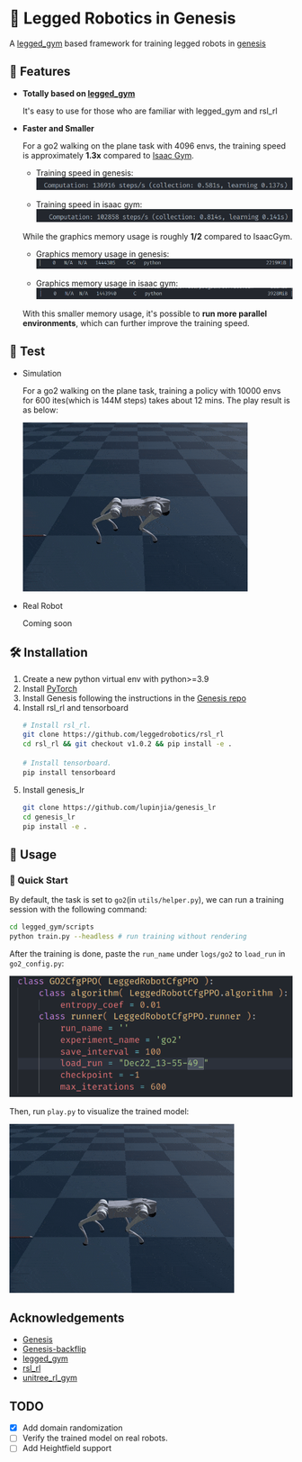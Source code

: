 # 🦿 Legged Robotics in Genesis

A [legged_gym](https://github.com/leggedrobotics/legged_gym) based framework for training legged robots in [genesis](https://github.com/Genesis-Embodied-AI/Genesis/tree/main)

## 🌟 Features

- **Totally based on [legged_gym](https://github.com/leggedrobotics/legged_gym)**
  
  It's easy to use for those who are familiar with legged_gym and rsl_rl

- **Faster and Smaller**
  
  For a go2 walking on the plane task with 4096 envs, the training speed is approximately **1.3x** compared to [Isaac Gym](https://developer.nvidia.com/isaac-gym).
  
  - Training speed in genesis: 
  ![](./test/genesis_rl_speed.png)

  - Training speed in isaac gym: 
  ![](./test/isaacgym_speed.png)
  
  While the graphics memory usage is roughly **1/2** compared to IsaacGym.

  - Graphics memory usage in genesis: 
  ![](./test/genesis_memory_usage.png)

  - Graphics memory usage in isaac gym: 
  ![](./test/isaacgym_memory_usage.png)

  With this smaller memory usage, it's possible to **run more parallel environments**, which can further improve the training speed.

## 🧪 Test

- Simulation
  
  For a go2 walking on the plane task, training a policy with 10000 envs for 600 ites(which is 144M steps) takes about 12 mins. The play result is as below:
  
  ![](./test/go2_flat_play.gif)

- Real Robot
  
  Coming soon

## 🛠 Installation

1. Create a new python virtual env with python>=3.9
2. Install [PyTorch](https://pytorch.org/)
3. Install Genesis following the instructions in the [Genesis repo](https://github.com/Genesis-Embodied-AI/Genesis)
4. Install rsl_rl and tensorboard
   ```bash
   # Install rsl_rl.
   git clone https://github.com/leggedrobotics/rsl_rl
   cd rsl_rl && git checkout v1.0.2 && pip install -e .

   # Install tensorboard.
   pip install tensorboard
   ```
5. Install genesis_lr
   ```bash
   git clone https://github.com/lupinjia/genesis_lr
   cd genesis_lr
   pip install -e .
   ```

## 👋 Usage

### 🚀 Quick Start

By default, the task is set to `go2`(in `utils/helper.py`), we can run a training session with the following command:

```bash
cd legged_gym/scripts
python train.py --headless # run training without rendering
```

After the training is done, paste the `run_name` under `logs/go2` to `load_run` in `go2_config.py`: 

![](./test/paste_load_run.png)

Then, run `play.py` to visualize the trained model:

![](./test/go2_flat_play.gif)


## Acknowledgements

- [Genesis](https://github.com/Genesis-Embodied-AI/Genesis/tree/main)
- [Genesis-backflip](https://github.com/ziyanx02/Genesis-backflip)
- [legged_gym](https://github.com/leggedrobotics/legged_gym)
- [rsl_rl](https://github.com/leggedrobotics/rsl_rl)
- [unitree_rl_gym](https://github.com/unitreerobotics/unitree_rl_gym)

## TODO

- [x] Add domain randomization
- [ ] Verify the trained model on real robots.
- [ ] Add Heightfield support